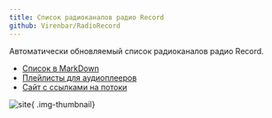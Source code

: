 ```yaml
---
title: Список радиоканалов радио Record
github: Virenbar/RadioRecord
---
```


Автоматически обновляемый список радиоканалов радио Record.

* [Список в MarkDown](Stations.md#станции)
* [Плейлисты для аудиоплееров](playlists)
* [Сайт с ссылками на потоки](https://virenbar.github.io/RadioRecord/)

![site](/images/radiorecord/site.png){ .img-thumbnail}
